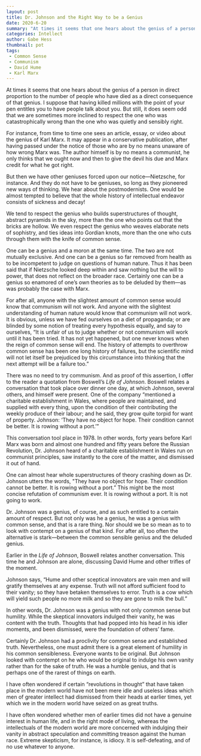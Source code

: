 ```yaml
---
layout: post
title: Dr. Johnson and the Right Way to be a Genius
date: 2020-6-20
summary: "At times it seems that one hears about the genius of a person in direct proportion to the number of people who have died as a direct consequence of that genius..."
categories: Intellect
author: Gabe Hess
thumbnail: pot
tags:
 - Common Sense
 - Communism
 - David Hume
 - Karl Marx
---
```


At times it seems that one hears about the genius of a person in direct proportion to the number of people who have died as a direct consequence of that genius. I suppose that having killed millions with the point of your pen entitles you to have people talk about you. But still, it does seem odd that we are sometimes more inclined to respect the one who was catastrophically wrong than the one who was quietly and sensibly right.

For instance, from time to time one sees an article, essay, or video about the genius of Karl Marx. It may appear in a conservative publication, after having passed under the notice of those who are by no means unaware of how wrong Marx was. The author himself is by no means a communist, he only thinks that we ought now and then to give the devil his due and Marx credit for what he got right.

But then we have other geniuses forced upon our notice—Nietzsche, for instance. And they do not have to be geniuses, so long as they pioneered new ways of thinking. We hear about the postmodernists. One would be almost tempted to believe that the whole history of intellectual endeavor consists of sickness and decay!

We tend to respect the genius who builds superstructures of thought, abstract pyramids in the sky, more than the one who points out that the bricks are hollow. We even respect the genius who weaves elaborate nets of sophistry, and ties ideas into Gordian knots, more than the one who cuts through them with the knife of common sense.

One can be a genius and a moron at the same time. The two are not mutually exclusive. And one can be a genius so far removed from health as to be incompetent to judge on questions of human nature. Thus it has been said that if Nietzsche looked deep within and saw nothing but the will to power, that does not reflect on the broader race. Certainly one can be a genius so enamored of one’s own theories as to be deluded by them—as was probably the case with Marx.

For after all, anyone with the slightest amount of common sense would know that communism will not work. And anyone with the slightest understanding of human nature would know that communism will not work. It is obvious, unless we have fed ourselves on a diet of propaganda; or are blinded by some notion of treating every hypothesis equally, and say to ourselves, “It is unfair of us to judge whether or not communism will work until it has been tried. It has not yet happened, but one never knows when the reign of common sense will end. The history of attempts to overthrow common sense has been one long history of failures, but the scientific mind will not let itself be prejudiced by this circumstance into thinking that the next attempt will be a failure too.”

There was no need to try communism. And as proof of this assertion, I offer to the reader a quotation from Boswell’s _Life of Johnson_. Boswell relates a conversation that took place over dinner one day, at which Johnson, several others, and himself were present. One of the company “mentioned a charitable establishment in Wales, where people are maintained, and supplied with every thing, upon the condition of their contributing the weekly produce of their labour; and he said, they grow quite torpid for want of property. Johnson: ‘They have no object for hope. Their condition cannot be better. It is rowing without a port.’”

This conversation tool place in 1978. In other words, forty years before Karl Marx was born and almost one hundred and fifty years before the Russian Revolution, Dr. Johnson heard of a charitable establishment in Wales run on communist principles, saw instantly to the core of the matter, and dismissed it out of hand.

One can almost hear whole superstructures of theory crashing down as Dr. Johnson utters the words, "They have no object for hope. Their condition cannot be better. It is rowing without a port.” This might be the most concise refutation of communism ever. It is rowing without a port. It is not going to work.

Dr. Johnson was a genius, of course, and as such entitled to a certain amount of respect. But not only was he a genius, he was a genius with common sense, and that is a rare thing. Nor should we be so mean as to to look with contempt on a genius of that kind. For after all, too often the alternative is stark—between the common sensible genius and the deluded genius.

Earlier in the _Life of Johnson_, Boswell relates another conversation. This time he and Johnson are alone, discussing David Hume and other trifles of the moment.

Johnson says, “Hume and other sceptical innovators are vain men and will gratify themselves at any expense. Truth will not afford sufficient food to their vanity; so they have betaken themselves to error. Truth is a cow which will yield such people no more milk and so they are gone to milk the bull.”

In other words, Dr. Johnson was a genius with not only common sense but humility. While the skeptical innovators indulged their vanity, he was content with the truth. Thoughts that had popped into his head in his idler moments, and been dismissed, were the foundation of others’ fame.

Certainly Dr. Johnson had a proclivity for common sense and established truth. Nevertheless, one must admit there is a great element of humility in his common sensibleness. Everyone wants to be original. But Johnson looked with contempt on he who would be original to indulge his own vanity rather than for the sake of truth. He was a humble genius, and that is perhaps one of the rarest of things on earth.

I have often wondered if certain “revolutions in thought” that have taken place in the modern world have not been mere idle and useless ideas which men of greater intellect had dismissed from their heads at earlier times, yet which we in the modern world have seized on as great truths.

I have often wondered whether men of earlier times did not have a genuine interest in human life, and in the right mode of living, whereas the intellectuals of the modern world are more concerned with indulging their vanity in abstract speculation and committing treason against the human race. Extreme skepticism, for instance, is idiocy. It is self-defeating, and of no use whatever to anyone.
